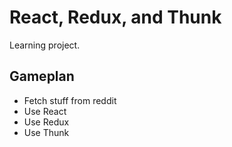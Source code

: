 # React, Redux, and Thunk

Learning project.

## Gameplan

- Fetch stuff from reddit
- Use React
- Use Redux
- Use Thunk